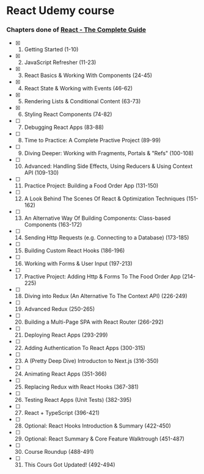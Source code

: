# React Udemy course

### Chapters done of [React - The Complete Guide](https://www.udemy.com/course/react-the-complete-guide-incl-redux)

-   [x] 1. Getting Started (1-10)
-   [x] 2. JavaScript Refresher (11-23)
-   [x] 3. React Basics & Working With Components (24-45)
-   [x] 4. React State & Working with Events (46-62)
-   [x] 5. Rendering Lists & Conditional Content (63-73)
-   [x] 6. Styling React Components (74-82)
-   [ ] 7. Debugging React Apps (83-88)
-   [ ] 8. Time to Practice: A Complete Practive Project (89-99)
-   [ ] 9. Diving Deeper: Working with Fragments, Portals & "Refs" (100-108)
-   [ ] 10. Advanced: Handling Side Effects, Using Reducers & Using Context API (109-130)
-   [ ] 
    11. Practice Project: Building a Food Order App (131-150)
-   [ ] 
    12. A Look Behind The Scenes Of React & Optimization Techniques (151-162)
-   [ ] 
    13. An Alternative Way Of Building Components: Class-based Components (163-172)
-   [ ] 
    14. Sending Http Requests (e.g. Connecting to a Database) (173-185)
-   [ ] 
    15. Building Custom React Hooks (186-196)
-   [ ] 
    16. Working with Forms & User Input (197-213)
-   [ ] 
    17. Practive Project: Adding Http & Forms To The Food Order App (214-225)
-   [ ] 
    18. Diving into Redux (An Alternative To The Context API) (226-249)
-   [ ] 
    19. Advanced Redux (250-265)
-   [ ] 
    20. Building a Multi-Page SPA with React Router (266-292)
-   [ ] 
    21. Deploying React Apps (293-299)
-   [ ] 
    22. Adding Authentication To React Apps (300-315)
-   [ ] 
    23. A (Pretty Deep Dive) Introducton to Next.js (316-350)
-   [ ] 
    24. Animating React Apps (351-366)
-   [ ] 
    25. Replacing Redux with React Hooks (367-381)
-   [ ] 
    26. Testing React Apps (Unit Tests) (382-395)
-   [ ] 
    27. React + TypeScript (396-421)
-   [ ] 
    28. Optional: React Hooks Introduction & Summary (422-450)
-   [ ] 
    29. Optional: React Summary & Core Feature Walktrough (451-487)
-   [ ] 
    30. Course Roundup (488-491)
-   [ ] 
    31. This Cours Got Updated! (492-494)
